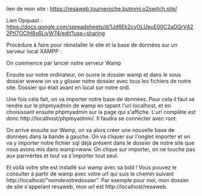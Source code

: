 lien de mon site : https://resaweb.tourneroche.butmmi.o2switch.site/

Lien Opquast : https://docs.google.com/spreadsheets/d/1Jd6Ek2cvOLUeuE00C2aDQrV422PtI7OClH8x6LivW74/edit?usp=sharing

Procédure  à faire pour réinstaller le site et la
base de données sur un serveur local XAMPP : 

On commence par lancer notre serveur Wamp

Ensuite sur notre ordinateur, on ouvre le dossier wamp et dans le sous dossier wwww on va y glisser notre dossier avec tous les fichiers de notre site. Dossier qui était avant en local sur notre ordi.

Une fois cela fait, on va importer notre base de données. Pour cela il faut se rendre sur le phpmyadmin de wamp en tapant l'url localhost, et en choisissant ensuite phpmyadmin sur la page qui s'affiche. L'url complète est donc http://localhost/phpmyadmin/. Il faudra se connecter avec root.

On arrive ensuite sur Wamp, on va alors créer une nouvelle base de données dans la bande à gauche. On va cliquer sur l'onglet importer et on va y importer notre fichier sql déjà présent dans le dossier de notre site que nous avons mis dans wamp>www. On clique sur importer, on ne touche pas aux parmèrtes et tout va s'importer tout seul.

Et voilà votre site est installé sur wamp avec sa bdd ! Vous pouvez le consulter à partir de wamp avec votre url qui suis le chemin suivant http://localhost/"nomdevotredossier". Par exemple pour moi, mon dossier de site s'appelant resaweb, mon url est http://localhost/resaweb. 





